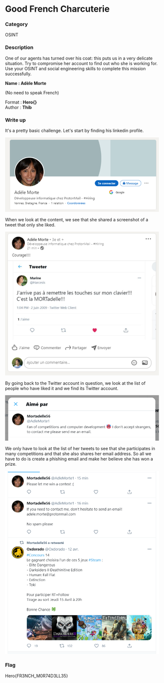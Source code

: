 # Good French Charcuterie

### Category

OSINT

### Description

One of our agents has turned over his coat: this puts us in a very delicate situation. Try to compromise her account to find out who she is working for. Use your OSINT and social engineering skills to complete this mission successfully.

**Name : Adèle Morte**

(No need to speak French)


Format : **Hero{}**<br>
Author : **Thib**

### Write up

It's a pretty basic challenge. Let's start by finding his linkedin profile. 

![image](LinkedIn.PNG)

When we look at the content, we see that she shared a screenshot of a tweet that only she liked. 

![image](PostLinkedin.PNG)

By going back to the Twitter account in question, we look at the list of people who have liked it and we find its Twitter account.

![image](TwitterLike.PNG)

We only have to look at the list of her tweets to see that she participates in many competitions and that she also shares her email address. So all we have to do is create a phishing email and make her believe she has won a prize.

![image](Contest.PNG)

### Flag

Hero{FR3NCH_M0R74D3LL35}<br>
